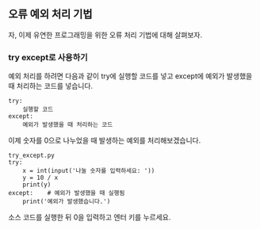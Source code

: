 ## 오류 예외 처리 기법
자, 이제 유연한 프로그래밍을 위한 오류 처리 기법에 대해 살펴보자.

### try except로 사용하기
예외 처리를 하려면 다음과 같이 try에 실행할 코드를 넣고 except에 예외가 발생했을 때 처리하는 코드를 넣습니다.
```
try:
    실행할 코드
except:
    예외가 발생했을 때 처리하는 코드
```
이제 숫자를 0으로 나누었을 때 발생하는 예외를 처리해보겠습니다.
```
try_except.py
try:
    x = int(input('나눌 숫자를 입력하세요: '))
    y = 10 / x
    print(y)
except:    # 예외가 발생했을 때 실행됨
    print('예외가 발생했습니다.')
```
소스 코드를 실행한 뒤 0을 입력하고 엔터 키를 누르세요.
